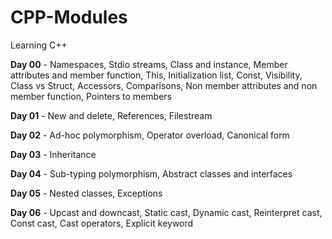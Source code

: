 # CPP-Modules
Learning C++

**Day 00** - Namespaces, Stdio streams, Class and instance, Member attributes and member function, This, Initialization list, Const, Visibility, Class vs Struct, Accessors, Comparisons, Non member attributes and non member function, Pointers to members

**Day 01** - New and delete, References, Filestream

**Day 02** - Ad-hoc polymorphism, Operator overload, Canonical form

**Day 03** - Inheritance

**Day 04** - Sub-typing polymorphism, Abstract classes and interfaces

**Day 05** - Nested classes, Exceptions

**Day 06** - Upcast and downcast, Static cast, Dynamic cast, Reinterpret cast, Const cast, Cast operators, Explicit keyword
